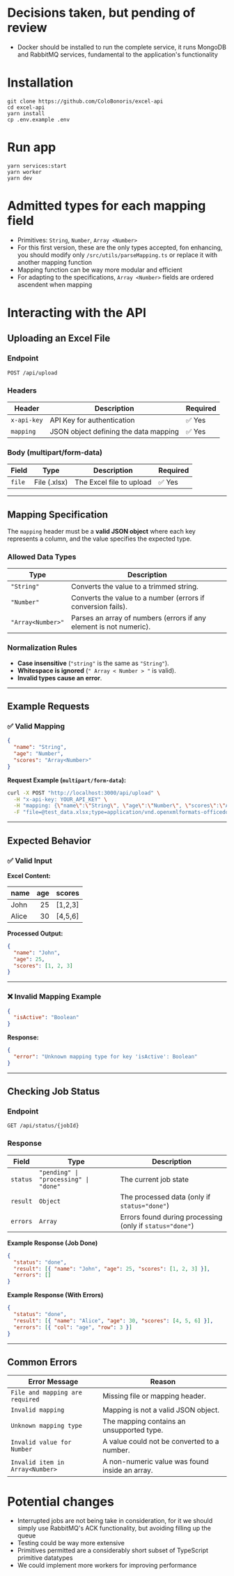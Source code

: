 # Decisions taken, but pending of review

- Docker should be installed to run the complete service, it runs MongoDB and RabbitMQ services, fundamental to the application's functionality


# Installation

```
git clone https://github.com/ColoBonoris/excel-api
cd excel-api
yarn install
cp .env.example .env
```


# Run app

```
yarn services:start
yarn worker
yarn dev
```


# Admitted types for each mapping field

- Primitives: `String`, `Number`, `Array <Number>`
- For this first version, these are the only types accepted, fon enhancing, you should modify only `/src/utils/parseMapping.ts` or replace it with another mapping function
- Mapping function can be way more modular and efficient
- For adapting to the specifications, `Array <Number>` fields are ordered ascendent when mapping


# Interacting with the API

## **Uploading an Excel File**

### **Endpoint**

`POST /api/upload`

### **Headers**

| Header      | Description                           | Required |
| ----------- | ------------------------------------- | -------- |
| `x-api-key` | API Key for authentication            | ✅ Yes   |
| `mapping`   | JSON object defining the data mapping | ✅ Yes   |

### **Body (multipart/form-data)**

| Field  | Type         | Description              | Required |
| ------ | ------------ | ------------------------ | -------- |
| `file` | File (.xlsx) | The Excel file to upload | ✅ Yes   |

---

## **Mapping Specification**

The `mapping` header must be a **valid JSON object** where each key represents a column, and the value specifies the expected type.

### **Allowed Data Types**

| Type              | Description                                                        |
| ----------------- | ------------------------------------------------------------------ |
| `"String"`        | Converts the value to a trimmed string.                            |
| `"Number"`        | Converts the value to a number (errors if conversion fails).       |
| `"Array<Number>"` | Parses an array of numbers (errors if any element is not numeric). |

### **Normalization Rules**

- **Case insensitive** (`"string"` is the same as `"String"`).
- **Whitespace is ignored** (`" Array < Number > "` is valid).
- **Invalid types cause an error**.

---

## **Example Requests**

### **✅ Valid Mapping**

```json
{
  "name": "String",
  "age": "Number",
  "scores": "Array<Number>"
}
```

**Request Example (`multipart/form-data`):**

```bash
curl -X POST "http://localhost:3000/api/upload" \
  -H "x-api-key: YOUR_API_KEY" \
  -H "mapping: {\"name\":\"String\", \"age\":\"Number\", \"scores\":\"Array<Number>\"}" \
  -F "file=@test_data.xlsx;type=application/vnd.openxmlformats-officedocument.spreadsheetml.sheet"
```

---

## **Expected Behavior**

### ✅ **Valid Input**

**Excel Content:**

| name  | age | scores  |
| ----- | --: | ------- |
| John  |  25 | [1,2,3] |
| Alice |  30 | [4,5,6] |

**Processed Output:**

```json
{
  "name": "John",
  "age": 25,
  "scores": [1, 2, 3]
}
```

---

### ❌ **Invalid Mapping Example**

```json
{
  "isActive": "Boolean"
}
```

**Response:**

```json
{
  "error": "Unknown mapping type for key 'isActive': Boolean"
}
```

---

## **Checking Job Status**

### **Endpoint**

`GET /api/status/{jobId}`

### **Response**

| Field    | Type                                  | Description                                              |
| -------- | ------------------------------------- | -------------------------------------------------------- |
| `status` | `"pending" \| "processing" \| "done"` | The current job state                                    |
| `result` | `Object`                              | The processed data (only if `status="done"`)             |
| `errors` | `Array`                               | Errors found during processing (only if `status="done"`) |

**Example Response (Job Done)**

```json
{
  "status": "done",
  "result": [{ "name": "John", "age": 25, "scores": [1, 2, 3] }],
  "errors": []
}
```

**Example Response (With Errors)**

```json
{
  "status": "done",
  "result": [{ "name": "Alice", "age": 30, "scores": [4, 5, 6] }],
  "errors": [{ "col": "age", "row": 3 }]
}
```

---

## **Common Errors**

| Error Message                   | Reason                                         |
| ------------------------------- | ---------------------------------------------- |
| `File and mapping are required` | Missing file or mapping header.                |
| `Invalid mapping`               | Mapping is not a valid JSON object.            |
| `Unknown mapping type`          | The mapping contains an unsupported type.      |
| `Invalid value for Number`      | A value could not be converted to a number.    |
| `Invalid item in Array<Number>` | A non-numeric value was found inside an array. |


# Potential changes
- Interrupted jobs are not being take in consideration, for it we should simply use RabbitMQ's ACK functionality, but avoiding filling up the queue
- Testing could be way more extensive
- Primitives permitted are a considerably short subset of TypeScript primitive datatypes
- We could implement more workers for improving performance
